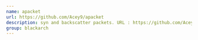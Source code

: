 ```yaml
---
name: apacket
url: https://github.com/Acey9/apacket
description: syn and backscatter packets. URL : https://github.com/Acey9/apacket Groups : blackarch blackarch-networking blackarch-sniffer
group: blackarch
---
```

